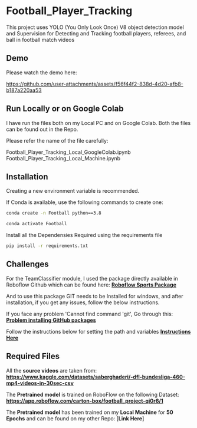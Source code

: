 
# Football_Player_Tracking

This project uses YOLO (You Only Look Once) V8 object detection model and Supervision for Detecting and Tracking football players, referees, and ball in football match videos


## Demo
Please watch the demo here:

https://github.com/user-attachments/assets/f56f44f2-838d-4d20-afb8-b187a220aa53


## Run Locally or on Google Colab
I have run the files both on my Local PC and on Google Colab.
Both the files can be found out in the Repo.

Please refer the name of the file carefully:

Football_Player_Tracking_Local_GoogleColab.ipynb
Football_Player_Tracking_Local_Machine.ipynb


## Installation
Creating a new environment variable is recommended.

If Conda is available, use the following commands to create one:

```bash
conda create -n Football python==3.8

conda activate Football
```
    

Install all the Dependensies Required using the requirements file

```bash
pip install -r requirements.txt
```
    
## Challenges
For the TeamClassifier module, I used the package directly available in Roboflow Github which can be found here: 
[**Roboflow Sports Package**](https://github.com/roboflow/sports)

And to use this package GIT needs to be Installed for windows, and after installation, if you get any issues, follow the below instructions.

If you face any problem 'Cannot find command 'git', Go through this:
[**Problem installing GitHub packages**](https://github.com/stefmolin/Hands-On-Data-Analysis-with-Pandas-2nd-edition/issues/3#issuecomment-841834571)

Follow the instructions below for setting the path and variables
[**Instructions Here**](https://www.computerhope.com/issues/ch000549.htm)

## Required Files
All the **source videos** are taken from:  
**https://www.kaggle.com/datasets/saberghaderi/-dfl-bundesliga-460-mp4-videos-in-30sec-csv**

The **Pretrained model** is trained on RoboFlow on the following Dataset:
**https://app.roboflow.com/carton-box/football_project-qi0r6/1**

The **Pretrained model** has been trained on my **Local Machine** for **50 Epochs** and can be found on my other Repo: [**Link Here**]